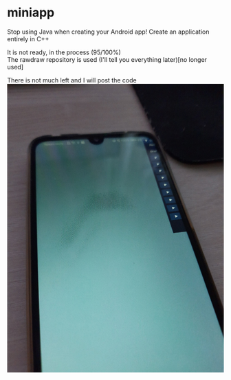 # miniapp
Stop using Java when creating your Android app! Create an application entirely in C++

It is not ready, in the process (95/100%)  
The rawdraw repository is used (I'll tell you everything later)[no longer used]

There is not much left and I will post the code  
![alt text](https://raw.githubusercontent.com/Kronka/miniapp/main/first_launch_imgui.png)

